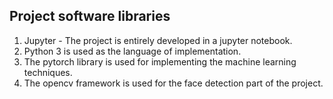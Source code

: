 ## Project software libraries
1. Jupyter - The project is entirely developed in a jupyter notebook.
2. Python 3 is used as the language of implementation.
3. The pytorch library is used for implementing the machine learning techniques.
4. The opencv framework is used for the face detection part of the project.